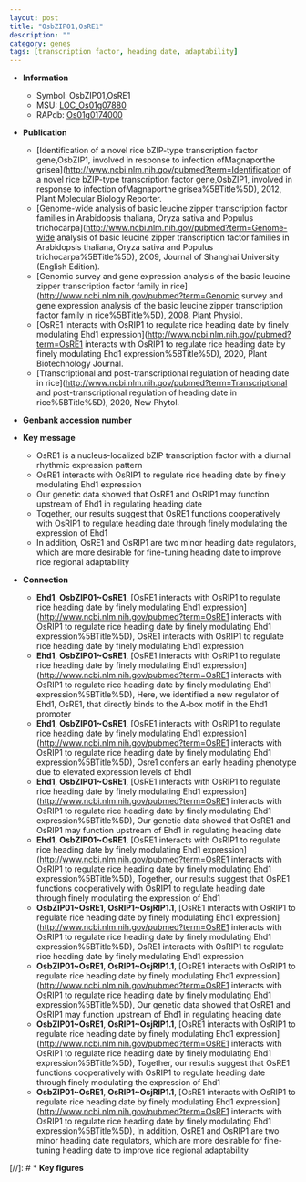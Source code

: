 ```yaml
---
layout: post
title: "OsbZIP01,OsRE1"
description: ""
category: genes
tags: [transcription factor, heading date, adaptability]
---
```


* **Information**  
    + Symbol: OsbZIP01,OsRE1  
    + MSU: [LOC_Os01g07880](http://rice.plantbiology.msu.edu/cgi-bin/ORF_infopage.cgi?orf=LOC_Os01g07880)  
    + RAPdb: [Os01g0174000](http://rapdb.dna.affrc.go.jp/viewer/gbrowse_details/irgsp1?name=Os01g0174000)  

* **Publication**  
    + [Identification of a novel rice bZIP-type transcription factor gene,OsbZIP1, involved in response to infection ofMagnaporthe grisea](http://www.ncbi.nlm.nih.gov/pubmed?term=Identification of a novel rice bZIP-type transcription factor gene,OsbZIP1, involved in response to infection ofMagnaporthe grisea%5BTitle%5D), 2012, Plant Molecular Biology Reporter.
    + [Genome-wide analysis of basic leucine zipper transcription factor families in Arabidopsis thaliana, Oryza sativa and Populus trichocarpa](http://www.ncbi.nlm.nih.gov/pubmed?term=Genome-wide analysis of basic leucine zipper transcription factor families in Arabidopsis thaliana, Oryza sativa and Populus trichocarpa%5BTitle%5D), 2009, Journal of Shanghai University (English Edition).
    + [Genomic survey and gene expression analysis of the basic leucine zipper transcription factor family in rice](http://www.ncbi.nlm.nih.gov/pubmed?term=Genomic survey and gene expression analysis of the basic leucine zipper transcription factor family in rice%5BTitle%5D), 2008, Plant Physiol.
    + [OsRE1 interacts with OsRIP1 to regulate rice heading date by finely modulating Ehd1 expression](http://www.ncbi.nlm.nih.gov/pubmed?term=OsRE1 interacts with OsRIP1 to regulate rice heading date by finely modulating Ehd1 expression%5BTitle%5D), 2020, Plant Biotechnology Journal.
    + [Transcriptional and post-transcriptional regulation of heading date in rice](http://www.ncbi.nlm.nih.gov/pubmed?term=Transcriptional and post-transcriptional regulation of heading date in rice%5BTitle%5D), 2020, New Phytol.

* **Genbank accession number**  

* **Key message**  
    + OsRE1 is a nucleus-localized bZIP transcription factor with a diurnal rhythmic expression pattern
    + OsRE1 interacts with OsRIP1 to regulate rice heading date by finely modulating Ehd1 expression
    + Our genetic data showed that OsRE1 and OsRIP1 may function upstream of Ehd1 in regulating heading date
    + Together, our results suggest that OsRE1 functions cooperatively with OsRIP1 to regulate heading date through finely modulating the expression of Ehd1
    + In addition, OsRE1 and OsRIP1 are two minor heading date regulators, which are more desirable for fine-tuning heading date to improve rice regional adaptability

* **Connection**  
    + __Ehd1__, __OsbZIP01~OsRE1__, [OsRE1 interacts with OsRIP1 to regulate rice heading date by finely modulating Ehd1 expression](http://www.ncbi.nlm.nih.gov/pubmed?term=OsRE1 interacts with OsRIP1 to regulate rice heading date by finely modulating Ehd1 expression%5BTitle%5D), OsRE1 interacts with OsRIP1 to regulate rice heading date by finely modulating Ehd1 expression
    + __Ehd1__, __OsbZIP01~OsRE1__, [OsRE1 interacts with OsRIP1 to regulate rice heading date by finely modulating Ehd1 expression](http://www.ncbi.nlm.nih.gov/pubmed?term=OsRE1 interacts with OsRIP1 to regulate rice heading date by finely modulating Ehd1 expression%5BTitle%5D),  Here, we identified a new regulator of Ehd1, OsRE1, that directly binds to the A-box motif in the Ehd1 promoter
    + __Ehd1__, __OsbZIP01~OsRE1__, [OsRE1 interacts with OsRIP1 to regulate rice heading date by finely modulating Ehd1 expression](http://www.ncbi.nlm.nih.gov/pubmed?term=OsRE1 interacts with OsRIP1 to regulate rice heading date by finely modulating Ehd1 expression%5BTitle%5D),  Osre1 confers an early heading phenotype due to elevated expression levels of Ehd1
    + __Ehd1__, __OsbZIP01~OsRE1__, [OsRE1 interacts with OsRIP1 to regulate rice heading date by finely modulating Ehd1 expression](http://www.ncbi.nlm.nih.gov/pubmed?term=OsRE1 interacts with OsRIP1 to regulate rice heading date by finely modulating Ehd1 expression%5BTitle%5D),  Our genetic data showed that OsRE1 and OsRIP1 may function upstream of Ehd1 in regulating heading date
    + __Ehd1__, __OsbZIP01~OsRE1__, [OsRE1 interacts with OsRIP1 to regulate rice heading date by finely modulating Ehd1 expression](http://www.ncbi.nlm.nih.gov/pubmed?term=OsRE1 interacts with OsRIP1 to regulate rice heading date by finely modulating Ehd1 expression%5BTitle%5D),  Together, our results suggest that OsRE1 functions cooperatively with OsRIP1 to regulate heading date through finely modulating the expression of Ehd1
    + __OsbZIP01~OsRE1__, __OsRIP1~OsjRIP1.1__, [OsRE1 interacts with OsRIP1 to regulate rice heading date by finely modulating Ehd1 expression](http://www.ncbi.nlm.nih.gov/pubmed?term=OsRE1 interacts with OsRIP1 to regulate rice heading date by finely modulating Ehd1 expression%5BTitle%5D), OsRE1 interacts with OsRIP1 to regulate rice heading date by finely modulating Ehd1 expression
    + __OsbZIP01~OsRE1__, __OsRIP1~OsjRIP1.1__, [OsRE1 interacts with OsRIP1 to regulate rice heading date by finely modulating Ehd1 expression](http://www.ncbi.nlm.nih.gov/pubmed?term=OsRE1 interacts with OsRIP1 to regulate rice heading date by finely modulating Ehd1 expression%5BTitle%5D),  Our genetic data showed that OsRE1 and OsRIP1 may function upstream of Ehd1 in regulating heading date
    + __OsbZIP01~OsRE1__, __OsRIP1~OsjRIP1.1__, [OsRE1 interacts with OsRIP1 to regulate rice heading date by finely modulating Ehd1 expression](http://www.ncbi.nlm.nih.gov/pubmed?term=OsRE1 interacts with OsRIP1 to regulate rice heading date by finely modulating Ehd1 expression%5BTitle%5D),  Together, our results suggest that OsRE1 functions cooperatively with OsRIP1 to regulate heading date through finely modulating the expression of Ehd1
    + __OsbZIP01~OsRE1__, __OsRIP1~OsjRIP1.1__, [OsRE1 interacts with OsRIP1 to regulate rice heading date by finely modulating Ehd1 expression](http://www.ncbi.nlm.nih.gov/pubmed?term=OsRE1 interacts with OsRIP1 to regulate rice heading date by finely modulating Ehd1 expression%5BTitle%5D),  In addition, OsRE1 and OsRIP1 are two minor heading date regulators, which are more desirable for fine-tuning heading date to improve rice regional adaptability

[//]: # * **Key figures**  


